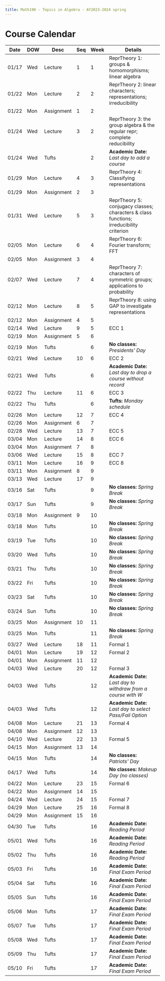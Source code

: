 ```yaml
---
title: Math190 - Topics in Algebra - AY2023-2024 spring
---
```


# **Course Calendar**
  

  | Date  | DOW | Desc       | Seq | Week | Details                                                                                 |
  |-------|-----|------------|-----|------|-----------------------------------------------------------------------------------------|
  | 01/17 | Wed | Lecture    | 1   | 1    | ReprTheory 1: groups & homomorphisms; linear algebra                                    |
  | 01/22 | Mon | Lecture    | 2   | 2    | ReprTheory 2: linear characters; representations; irreducibility                        |
  | 01/22 | Mon | Assignment | 1   | 2    |                                                                                         |
  | 01/24 | Wed | Lecture    | 3   | 2    | ReprTheory 3: the group algebra & the regular repr; complete reducibility               |
  | 01/24 | Wed | Tufts      |     | 2    | **Academic Date:** *Last day to add a course*                                           |
  | 01/29 | Mon | Lecture    | 4   | 3    | ReprTheory 4: Classifying representations                                               |
  | 01/29 | Mon | Assignment | 2   | 3    |                                                                                         |
  | 01/31 | Wed | Lecture    | 5   | 3    | ReprTheory 5: conjugacy classes; characters & class functions; irreducibility criterion |
  | 02/05 | Mon | Lecture    | 6   | 4    | ReprTheory 6: Fourier transform; FFT                                                    |
  | 02/05 | Mon | Assignment | 3   | 4    |                                                                                         |
  | 02/07 | Wed | Lecture    | 7   | 4    | ReprTheory 7: characters of symmetric groups; applications to probability               |
  | 02/12 | Mon | Lecture    | 8   | 5    | ReprTheory 8: using GAP to investigate representations                                  |
  | 02/12 | Mon | Assignment | 4   | 5    |                                                                                         |
  | 02/14 | Wed | Lecture    | 9   | 5    | ECC 1                                                                                   |
  | 02/19 | Mon | Assignment | 5   | 6    |                                                                                         |
  | 02/19 | Mon | Tufts      |     | 6    | **No classes:** *Presidents' Day*                                                       |
  | 02/21 | Wed | Lecture    | 10  | 6    | ECC 2                                                                                   |
  | 02/21 | Wed | Tufts      |     | 6    | **Academic Date:** *Last day to drop a course without record*                           |
  | 02/22 | Thu | Lecture    | 11  | 6    | ECC 3                                                                                   |
  | 02/22 | Thu | Tufts      |     | 6    | **Tufts:** *Monday schedule*                                                            |
  | 02/26 | Mon | Lecture    | 12  | 7    | ECC 4                                                                                   |
  | 02/26 | Mon | Assignment | 6   | 7    |                                                                                         |
  | 02/28 | Wed | Lecture    | 13  | 7    | ECC 5                                                                                   |
  | 03/04 | Mon | Lecture    | 14  | 8    | ECC 6                                                                                   |
  | 03/04 | Mon | Assignment | 7   | 8    |                                                                                         |
  | 03/06 | Wed | Lecture    | 15  | 8    | ECC 7                                                                                   |
  | 03/11 | Mon | Lecture    | 16  | 9    | ECC 8                                                                                   |
  | 03/11 | Mon | Assignment | 8   | 9    |                                                                                         |
  | 03/13 | Wed | Lecture    | 17  | 9    |                                                                                         |
  | 03/16 | Sat | Tufts      |     | 9    | **No classes:** *Spring Break*                                                          |
  | 03/17 | Sun | Tufts      |     | 9    | **No classes:** *Spring Break*                                                          |
  | 03/18 | Mon | Assignment | 9   | 10   |                                                                                         |
  | 03/18 | Mon | Tufts      |     | 10   | **No classes:** *Spring Break*                                                          |
  | 03/19 | Tue | Tufts      |     | 10   | **No classes:** *Spring Break*                                                          |
  | 03/20 | Wed | Tufts      |     | 10   | **No classes:** *Spring Break*                                                          |
  | 03/21 | Thu | Tufts      |     | 10   | **No classes:** *Spring Break*                                                          |
  | 03/22 | Fri | Tufts      |     | 10   | **No classes:** *Spring Break*                                                          |
  | 03/23 | Sat | Tufts      |     | 10   | **No classes:** *Spring Break*                                                          |
  | 03/24 | Sun | Tufts      |     | 10   | **No classes:** *Spring Break*                                                          |
  | 03/25 | Mon | Assignment | 10  | 11   |                                                                                         |
  | 03/25 | Mon | Tufts      |     | 11   | **No classes:** *Spring Break*                                                          |
  | 03/27 | Wed | Lecture    | 18  | 11   | Formal 1                                                                                |
  | 04/01 | Mon | Lecture    | 19  | 12   | Formal 2                                                                                |
  | 04/01 | Mon | Assignment | 11  | 12   |                                                                                         |
  | 04/03 | Wed | Lecture    | 20  | 12   | Formal 3                                                                                |
  | 04/03 | Wed | Tufts      |     | 12   | **Academic Date:** *Last day to withdraw from a course with W*                          |
  | 04/03 | Wed | Tufts      |     | 12   | **Academic Date:** *Last day to select Pass/Fail Option*                                |
  | 04/08 | Mon | Lecture    | 21  | 13   | Formal 4                                                                                |
  | 04/08 | Mon | Assignment | 12  | 13   |                                                                                         |
  | 04/10 | Wed | Lecture    | 22  | 13   | Formal 5                                                                                |
  | 04/15 | Mon | Assignment | 13  | 14   |                                                                                         |
  | 04/15 | Mon | Tufts      |     | 14   | **No classes:** *Patriots' Day*                                                         |
  | 04/17 | Wed | Tufts      |     | 14   | **No classes:** *Makeup Day (no classes)*                                               |
  | 04/22 | Mon | Lecture    | 23  | 15   | Formal 6                                                                                |
  | 04/22 | Mon | Assignment | 14  | 15   |                                                                                         |
  | 04/24 | Wed | Lecture    | 24  | 15   | Formal 7                                                                                |
  | 04/29 | Mon | Lecture    | 25  | 16   | Formal 8                                                                                |
  | 04/29 | Mon | Assignment | 15  | 16   |                                                                                         |
  | 04/30 | Tue | Tufts      |     | 16   | **Academic Date:** *Reading Period*                                                     |
  | 05/01 | Wed | Tufts      |     | 16   | **Academic Date:** *Reading Period*                                                     |
  | 05/02 | Thu | Tufts      |     | 16   | **Academic Date:** *Reading Period*                                                     |
  | 05/03 | Fri | Tufts      |     | 16   | **Academic Date:** *Final Exam Period*                                                  |
  | 05/04 | Sat | Tufts      |     | 16   | **Academic Date:** *Final Exam Period*                                                  |
  | 05/05 | Sun | Tufts      |     | 16   | **Academic Date:** *Final Exam Period*                                                  |
  | 05/06 | Mon | Tufts      |     | 17   | **Academic Date:** *Final Exam Period*                                                  |
  | 05/07 | Tue | Tufts      |     | 17   | **Academic Date:** *Final Exam Period*                                                  |
  | 05/08 | Wed | Tufts      |     | 17   | **Academic Date:** *Final Exam Period*                                                  |
  | 05/09 | Thu | Tufts      |     | 17   | **Academic Date:** *Final Exam Period*                                                  |
  | 05/10 | Fri | Tufts      |     | 17   | **Academic Date:** *Final Exam Period*                                                  |
